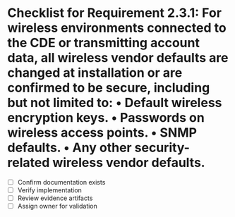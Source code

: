 # Checklist for Requirement 2.3.1: For wireless environments connected to the CDE or transmitting account data, all wireless vendor defaults are changed at installation or are confirmed to be secure, including but not limited to: • Default wireless encryption keys. • Passwords on wireless access points. • SNMP defaults. • Any other security-related wireless vendor defaults.

- [ ] Confirm documentation exists
- [ ] Verify implementation
- [ ] Review evidence artifacts
- [ ] Assign owner for validation
